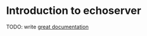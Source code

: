# Introduction to echoserver

TODO: write [great documentation](http://jacobian.org/writing/great-documentation/what-to-write/)
